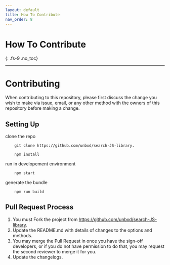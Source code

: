 ```yaml
---
layout: default
title: How To Contribute
nav_order: 8
---
```


# How To Contribute
{: .fs-9 .no_toc}

---

# Contributing

When contributing to this repository, please first discuss the change you wish to make via issue,
email, or any other method with the owners of this repository before making a change. 

## Setting Up

clone the repo
```shell
    git clone https://github.com/unbxd/search-JS-library.
```

```shell
    npm install
```
run in developement environment
```shell
    npm start
``` 
generate the bundle
```shell
    npm run build
``` 

## Pull Request Process

1. You must Fork the project from https://github.com/unbxd/search-JS-library.
2. Update the README.md with details of changes to the options and methods.
3. You may merge the Pull Request in once you have the sign-off developers, or if you 
   do not have permission to do that, you may request the second reviewer to merge it for you.
4. Update the changelogs.

